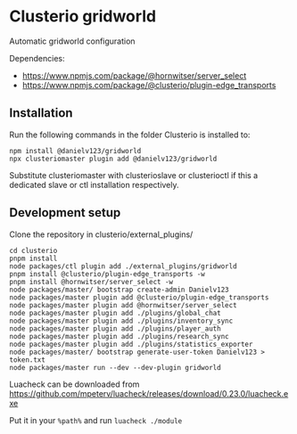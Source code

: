 # Clusterio gridworld

Automatic gridworld configuration

Dependencies:

* https://www.npmjs.com/package/@hornwitser/server_select
* https://www.npmjs.com/package/@clusterio/plugin-edge_transports

## Installation

Run the following commands in the folder Clusterio is installed to:

	npm install @danielv123/gridworld
	npx clusteriomaster plugin add @danielv123/gridworld

Substitute clusteriomaster with clusterioslave or clusterioctl if this a dedicated slave or ctl installation respectively.

## Development setup

Clone the repository in clusterio/external_plugins/

	cd clusterio
	pnpm install
	node packages/ctl plugin add ./external_plugins/gridworld
	pnpm install @clusterio/plugin-edge_transports -w
	pnpm install @hornwitser/server_select -w
	node packages/master/ bootstrap create-admin Danielv123
	node packages/master plugin add @clusterio/plugin-edge_transports
	node packages/master plugin add @hornwitser/server_select
	node packages/master plugin add ./plugins/global_chat
	node packages/master plugin add ./plugins/inventory_sync
	node packages/master plugin add ./plugins/player_auth
	node packages/master plugin add ./plugins/research_sync
	node packages/master plugin add ./plugins/statistics_exporter
	node packages/master/ bootstrap generate-user-token Danielv123 > token.txt
	node packages/master run --dev --dev-plugin gridworld

Luacheck can be downloaded from https://github.com/mpeterv/luacheck/releases/download/0.23.0/luacheck.exe

Put it in your `%path%` and run `luacheck ./module`
